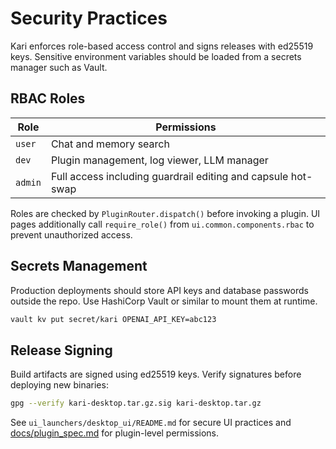 # Security Practices

Kari enforces role-based access control and signs releases with ed25519 keys. Sensitive environment variables should be loaded from a secrets manager such as Vault.

## RBAC Roles

| Role  | Permissions |
| ----- | ----------- |
| `user` | Chat and memory search |
| `dev`  | Plugin management, log viewer, LLM manager |
| `admin` | Full access including guardrail editing and capsule hot-swap |

Roles are checked by `PluginRouter.dispatch()` before invoking a plugin.
UI pages additionally call `require_role()` from `ui.common.components.rbac` to
prevent unauthorized access.

## Secrets Management

Production deployments should store API keys and database passwords outside the repo. Use HashiCorp Vault or similar to mount them at runtime.

```bash
vault kv put secret/kari OPENAI_API_KEY=abc123
```

## Release Signing

Build artifacts are signed using ed25519 keys. Verify signatures before deploying new binaries:

```bash
gpg --verify kari-desktop.tar.gz.sig kari-desktop.tar.gz
```

See `ui_launchers/desktop_ui/README.md` for secure UI practices and [docs/plugin_spec.md](plugin_spec.md) for plugin-level permissions.

